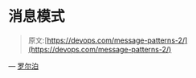# 消息模式

> 原文:[https://devops.com/message-patterns-2/](https://devops.com/message-patterns-2/)

— [罗尔泊](https://devops.com/author/breselman/)